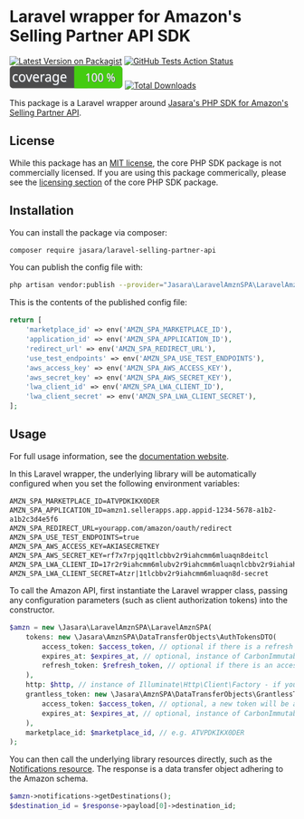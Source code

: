 #  Laravel wrapper for Amazon's Selling Partner API SDK 

[![Latest Version on Packagist](https://img.shields.io/packagist/v/jasara/laravel-selling-partner-api.svg?style=flat-square)](https://packagist.org/packages/jasara/laravel-selling-partner-api)
[![GitHub Tests Action Status](https://img.shields.io/github/actions/workflow/status/jasara/laravel-selling-partner-api/run-tests.yml?branch=main&label=tests)](https://github.com/jasara/laravel-selling-partner-api/actions?query=workflow%3Arun-tests+branch%3Amain)
[![Code coverage](https://raw.githubusercontent.com/jasara/laravel-selling-partner-api/main/.github/coverage.svg)](https://github.com/jasara/laravel-selling-partner-api)
[![Total Downloads](https://img.shields.io/packagist/dt/jasara/laravel-selling-partner-api.svg?style=flat-square)](https://packagist.org/packages/jasara/laravel-selling-partner-api)

This package is a Laravel wrapper around [Jasara's PHP SDK for Amazon's Selling Partner API](https://github.com/jasara/php-amzn-selling-partner-api). 

## License

While this package has an [MIT license](LICENSE.md), the core PHP SDK package is not commercially licensed. If you are using this package commerically, please see the [licensing section](https://github.com/jasara/php-amzn-selling-partner-api#license) of the core PHP SDK package.

## Installation

You can install the package via composer:

```bash
composer require jasara/laravel-selling-partner-api
```

You can publish the config file with:
```bash
php artisan vendor:publish --provider="Jasara\LaravelAmznSPA\LaravelAmznSPAServiceProvider" --tag="laravel-selling-partner-api-config"
```

This is the contents of the published config file:

```php
return [
    'marketplace_id' => env('AMZN_SPA_MARKETPLACE_ID'),
    'application_id' => env('AMZN_SPA_APPLICATION_ID'),
    'redirect_url' => env('AMZN_SPA_REDIRECT_URL'),
    'use_test_endpoints' => env('AMZN_SPA_USE_TEST_ENDPOINTS'),
    'aws_access_key' => env('AMZN_SPA_AWS_ACCESS_KEY'),
    'aws_secret_key' => env('AMZN_SPA_AWS_SECRET_KEY'),
    'lwa_client_id' => env('AMZN_SPA_LWA_CLIENT_ID'),
    'lwa_client_secret' => env('AMZN_SPA_LWA_CLIENT_SECRET'),
];
```

## Usage

For full usage information, see the [documentation website](https://phpspa.com/).

In this Laravel wrapper, the underlying library will be automatically configured when you set the following environment variables:

```
AMZN_SPA_MARKETPLACE_ID=ATVPDKIKX0DER
AMZN_SPA_APPLICATION_ID=amzn1.sellerapps.app.appid-1234-5678-a1b2-a1b2c3d4e5f6
AMZN_SPA_REDIRECT_URL=yourapp.com/amazon/oauth/redirect
AMZN_SPA_USE_TEST_ENDPOINTS=true
AMZN_SPA_AWS_ACCESS_KEY=AKIASECRETKEY
AMZN_SPA_AWS_SECRET_KEY=rf7x7rpjqq1tlcbbv2r9iahcmm6mluaqn8deitcl
AMZN_SPA_LWA_CLIENT_ID=17r2r9iahcmm6mlubv2r9iahcmm6mluaqnlcbbv2r9iahiahcmm6mluaqn8de
AMZN_SPA_LWA_CLIENT_SECRET=Atzr|1tlcbbv2r9iahcmm6mluaqn8d-secret
```

To call the Amazon API, first instantiate the Laravel wrapper class, passing any configuration parameters (such as client authorization tokens) into the constructor.

```php
$amzn = new \Jasara\LaravelAmznSPA\LaravelAmznSPA(
    tokens: new \Jasara\AmznSPA\DataTransferObjects\AuthTokensDTO(
        access_token: $access_token, // optional if there is a refresh token
        expires_at: $expires_at, // optional, instance of CarbonImmutable
        refresh_token: $refresh_token, // optional if there is an access token, Passing in the refresh token will automatically generate a new access token when needed
    ),
    http: $http, // instance of Illuminate\Http\Client\Factory - if you would like to stub tests, you can pass in a faked HTTP instance
    grantless_token: new \Jasara\AmznSPA\DataTransferObjects\GrantlessTokenDTO(
        access_token: $access_token, // optional, a new token will be automatically generated if not passed in
        expires_at: $expires_at, // optional, instance of CarbonImmutable
    ),
    marketplace_id: $marketplace_id, // e.g. ATVPDKIKX0DER
);
```

You can then call the underlying library resources directly, such as the [Notifications resource](https://phpspa.com/docs/resources/notifications/). The response is a data transfer object adhering to the Amazon schema.

```php
$amzn->notifications->getDestinations();
$destination_id = $response->payload[0]->destination_id;
```
